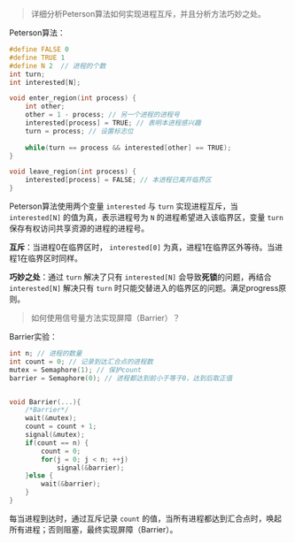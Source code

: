 >   详细分析Peterson算法如何实现进程互斥，并且分析方法巧妙之处。

Peterson算法：

```c
#define FALSE 0
#define TRUE 1
#define N 2  // 进程的个数
int turn;
int interested[N];

void enter_region(int process) {
    int other;
    other = 1 - process; // 另一个进程的进程号
    interested[process] = TRUE; // 表明本进程感兴趣
    turn = process; // 设置标志位
    
    while(turn == process && interested[other] == TRUE);
}

void leave_region(int process) {
    interested[process] = FALSE; // 本进程已离开临界区
}
```

Peterson算法使用两个变量 `interested` 与 `turn` 实现进程互斥，当 `interested[N]` 的值为真，表示进程号为 `N` 的进程希望进入该临界区，变量 `turn` 保存有权访问共享资源的进程的进程号。

**互斥**：当进程0在临界区时， `interested[0]` 为真，进程1在临界区外等待。当进程1在临界区时同样。

**巧妙之处**：通过 `turn` 解决了只有 `interested[N]` 会导致**死锁**的问题，再结合 `interested[N]` 解决只有 `turn` 时只能交替进入的临界区的问题。满足progress原则。



>   如何使用信号量方法实现屏障（Barrier）？

Barrier实验：

```c
int n; // 进程的数量
int count = 0; // 记录到达汇合点的进程数
mutex = Semaphore(1); // 保护count
barrier = Semaphore(0); // 进程都达到前小于等于0，达到后取正值


void Barrier(...){
    /*Barrier*/
    wait(&mutex);
    count = count + 1;
    signal(&mutex);
    if(count == n) {
        count = 0;
        for(j = 0; j < n; ++j)
            signal(&barrier);
    }else {
        wait(&barrier);
    }
}
```

每当进程到达时，通过互斥记录 `count` 的值，当所有进程都达到汇合点时，唤起所有进程；否则阻塞，最终实现屏障（Barrier）。
